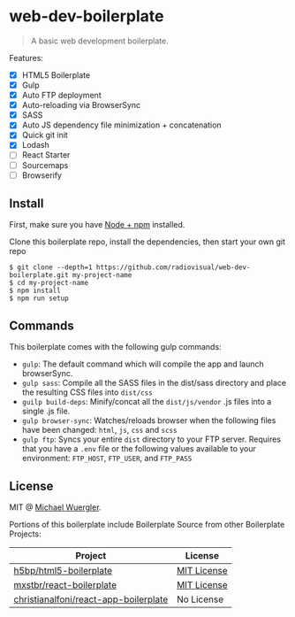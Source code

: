 # web-dev-boilerplate

> A basic web development boilerplate.

Features:

- [x] HTML5 Boilerplate
- [x] Gulp
- [x] Auto FTP deployment
- [x] Auto-reloading via BrowserSync
- [x] SASS
- [x] Auto JS dependency file minimization + concatenation
- [x] Quick git init
- [x] Lodash
- [ ] React Starter
- [ ] Sourcemaps
- [ ] Browserify

## Install

First, make sure you have [Node + npm](https://nodejs.org) installed.

Clone this boilerplate repo, install the dependencies, then start your own git repo

```
$ git clone --depth=1 https://github.com/radiovisual/web-dev-boilerplate.git my-project-name
$ cd my-project-name
$ npm install
$ npm run setup
```

## Commands

This boilerplate comes with the following gulp commands:

- `gulp`: The default command which will compile the app and launch browserSync.
- `gulp sass`: Compile all the SASS files in the dist/sass directory and place the resulting CSS files into `dist/css`
- `guilp build-deps`: Minify/concat all the `dist/js/vendor` .js files into a single .js file.
- `gulp browser-sync`: Watches/reloads browser when the following files have been changed: `html`, `js`, `css` and `scss`
- `gulp ftp`: Syncs your entire `dist` directory to your FTP server. Requires that you have a `.env` file or the following
 values available to your environment: `FTP_HOST`, `FTP_USER`, and `FTP_PASS`

## License


MIT @ [Michael Wuergler](http://numetriclabs.com).

Portions of this boilerplate include Boilerplate Source from other Boilerplate Projects:

| Project | License |
| ------  | ------- |
| [h5bp/html5-boilerplate](https://github.com/h5bp/html5-boilerplate) | [MIT License](https://github.com/h5bp/html5-boilerplate/blob/master/LICENSE.txt) |
| [mxstbr/react-boilerplate](https://github.com/mxstbr/react-boilerplate) | [MIT License](https://github.com/mxstbr/react-boilerplate/blob/master/LICENSE.md) |
| [christianalfoni/react-app-boilerplate](https://github.com/christianalfoni/react-app-boilerplate) | No License |